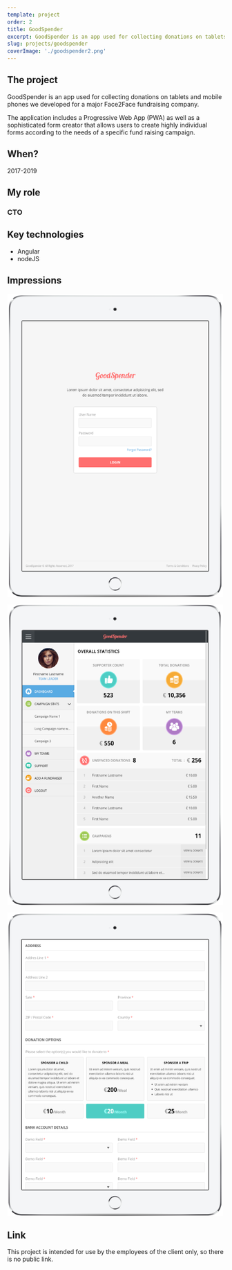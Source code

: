 ```yaml
---
template: project
order: 2
title: GoodSpender
excerpt: GoodSpender is an app used for collecting donations on tablets and mobile phones we developed for a major Face2Face fundraising company.
slug: projects/goodspender
coverImage: './goodspender2.png'
---
```

## The project

GoodSpender is an app used for collecting donations on tablets and mobile phones we developed for a major Face2Face fundraising company.

The application includes a Progressive Web App (PWA) as well as a sophisticated form creator that allows users to create highly individual forms according to the needs of a specific fund raising campaign.

## When?

2017-2019

## My role

### CTO



## Key technologies

* Angular
* nodeJS

## Impressions

![GoodSpender app preview](goodspender1.PNG "GoodSpender app preview")

![GoodSpender app preview](goodspender2.png "GoodSpender app preview")

![GoodSpender app preview](goodspender3.PNG "GoodSpender app preview")

## Link

This project is intended for use by the employees of the client only, so there is no public link.